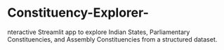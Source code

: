 # Constituency-Explorer-
nteractive Streamlit app to explore Indian States, Parliamentary Constituencies, and Assembly Constituencies from a structured dataset.
